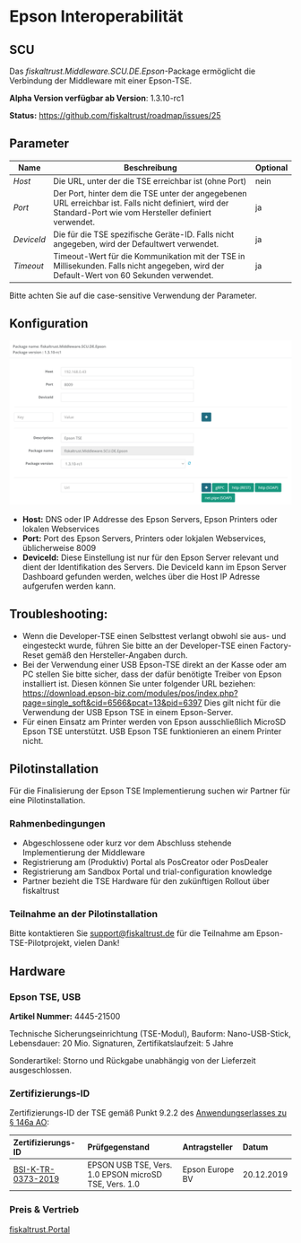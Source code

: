 # Epson Interoperabilität

## SCU

Das _fiskaltrust.Middleware.SCU.DE.Epson_-Package ermöglicht die Verbindung der Middleware mit einer Epson-TSE.

**Alpha Version verfügbar ab Version**: 1.3.10-rc1

**Status:** https://github.com/fiskaltrust/roadmap/issues/25

## Parameter

| Name | Beschreibung | Optional |
| ---- | ------------ |--------- |
| _Host_ | Die URL, unter der die TSE erreichbar ist (ohne Port) | nein |
| _Port_ | Der Port, hinter dem die TSE unter der angegebenen URL erreichbar ist. Falls nicht definiert, wird der Standard-Port wie vom Hersteller definiert verwendet. | ja |
| _DeviceId_ | Die für die TSE spezifische Geräte-ID. Falls nicht angegeben, wird der Defaultwert verwendet. | ja |
| _Timeout_ | Timeout-Wert für die Kommunikation mit der TSE in Millisekunden. Falls nicht angegeben, wird der Default-Wert von 60 Sekunden verwendet. | ja |

Bitte achten Sie auf die case-sensitive Verwendung der Parameter.

## Konfiguration

![scu-de-epson-config](../media/scu-de-epson-config.png)

- **Host:** DNS oder IP Addresse des Epson Servers, Epson Printers oder lokalen Webservices
- **Port:** Port des Epson Servers, Printers oder lokjalen Webservices, üblicherweise 8009
- **DeviceId:** Diese Einstellung ist nur für den Epson Server relevant und dient der Identifikation des Servers. Die DeviceId kann im Epson Server Dashboard gefunden werden, welches über die Host IP Adresse aufgerufen werden kann.

## Troubleshooting:

- Wenn die Developer-TSE einen Selbsttest verlangt obwohl sie aus- und eingesteckt wurde, führen Sie bitte an der Developer-TSE einen Factory-Reset gemäß den Hersteller-Angaben durch.
- Bei der Verwendung einer USB Epson-TSE direkt an der Kasse oder am PC stellen Sie bitte sicher, dass der dafür benötigte Treiber von Epson installiert ist. Diesen können Sie unter folgender URL beziehen: https://download.epson-biz.com/modules/pos/index.php?page=single_soft&cid=6566&pcat=13&pid=6397 Dies gilt nicht für die Verwendung der USB Epson TSE in einem Epson-Server.
- Für einen Einsatz am Printer werden von Epson ausschließlich MicroSD Epson TSE unterstützt. USB Epson TSE funktionieren an einem Printer nicht.

## Pilotinstallation

Für die Finalisierung der Epson TSE Implementierung suchen wir Partner für eine Pilotinstallation.

### Rahmenbedingungen

- Abgeschlossene oder kurz vor dem Abschluss stehende Implementierung der Middleware
- Registrierung am (Produktiv) Portal als PosCreator oder PosDealer
- Registrierung am Sandbox Portal und trial-configuration knowledge
- Partner bezieht die TSE Hardware für den zukünftigen Rollout über fiskaltrust

### Teilnahme an der Pilotinstallation

Bitte kontaktieren Sie [support@fiskaltrust.de](mailto:support@fiskaltrust.de) für die Teilnahme am Epson-TSE-Pilotprojekt, vielen Dank!

## Hardware

### Epson TSE, USB

**Artikel Nummer:** 4445-21500                     

Technische Sicherungseinrichtung (TSE-Modul), Bauform: Nano-USB-Stick, Lebensdauer: 20 Mio. Signaturen, Zertifikatslaufzeit: 5 Jahre

Sonderartikel: Storno und Rückgabe unabhängig von der Lieferzeit ausgeschlossen.

### Zertifizierungs-ID

Zertifizierungs-ID der TSE gemäß Punkt 9.2.2 des [Anwendungserlasses zu § 146a AO](https://docs.fiskaltrust.cloud/doc/productdescription-de-doc/product-service-description/media/2019-06-17-einfuehrung-paragraf-146a-AO-anwendungserlass-zu-paragraf-146a-AO.pdf):

| Zertifizierungs-ID | Prüfgegenstand | Antragsteller | Datum |
| :----------------------------------------------------------- | :----------------------------------------------------------- | :----------------------------------------------------------- | :----------------------------------------------------------- |
| [BSI-K-TR-0373-2019](https://www.bsi.bund.de/SharedDocs/Zertifikate_TR/Technische_Sicherheitseinrichtungen/BSI-K-TR-0373-2019.html) | EPSON USB TSE, Vers. 1.0 EPSON microSD TSE, Vers. 1.0        | Epson Europe BV                                              | 20.12.2019                                                   |

### Preis & Vertrieb

[fiskaltrust.Portal](https://portal.fiskaltrust.de)
